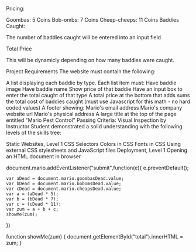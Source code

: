 Pricing:

Goombas: 5 Coins
Bob-ombs: 7 Coins
Cheep-cheeps: 11 Coins
Baddies Caught:

The number of baddies caught will be entered into an input field

Total Price

This will be dynamicly depending on how many baddies were caught.

Project Requirements
The website must contain the following:

A list displaying each baddie by type. Each list item must:
Have baddie image
Have baddie name
Show price of that baddie
Have an input box to enter the total caught of that type
A total price at the bottom that adds sums the total cost of baddies caught
(must use Javascript for this math - no hard coded values)
A footer showing:
Mario's email address
Mario's company website url
Mario's physical address
A large title at the top of the page entitled "Mario Pest Control"
Passing Criteria: Visual Inspection by Instructor
Student demonstrated a solid understanding with the following levels of the skills tree:

Static Websites, Level 1
CSS Selectors
Colors in CSS
Fonts in CSS
Using external CSS stylesheets and JavaScript files
Deployment, Level 1
Opening an HTML document in browser

               
document.mario.addEventListener("submit",function(e){
    e.preventDefault();
    
    var aDead = document.mario.goombasDead.value;
    var bDead = document.mario.bobomsDead.value;
    var cDead = document.mario.cheapsDead.value;
    var a = (aDead * 5);
    var b = (bDead * 7);
    var c = (cDead * 11);
    var zum = a + b + c;
    showMe(zum);
})  
   
function showMe(zum) {
    document.getElementById("total").innerHTML = zum;
}
               
                   